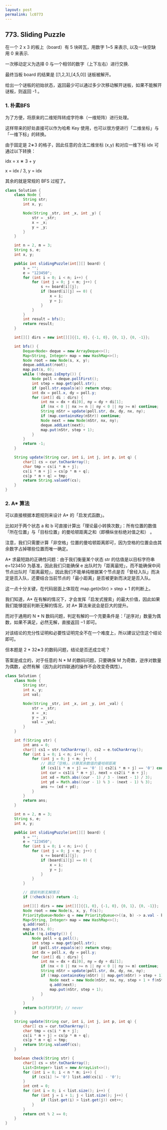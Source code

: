 ```yaml
---
layout: post
permalink: lc0773 
---
```


## 773. Sliding Puzzle

在一个 2 x 3 的板上（board）有 5 块砖瓦，用数字 1~5 来表示, 以及一块空缺用 0 来表示.

一次移动定义为选择 0 与一个相邻的数字（上下左右）进行交换.

最终当板 board 的结果是 [[1,2,3],[4,5,0]] 谜板被解开。

给出一个谜板的初始状态，返回最少可以通过多少次移动解开谜板，如果不能解开谜板，则返回 -1 。

### 1. 朴素BFS

为了方便，将原来的二维矩阵转成字符串（一维矩阵）进行处理。

这样带来的好处直接可以作为哈希 Key 使用，也可以很方便进行「二维坐标」与「一维下标」的转换。

由于固定是 2∗3 的格子，因此任意的合法二维坐标 (x,y) 和对应一维下标 idx 可通过以下转换：

idx = x ∗ 3 + y

x = idx / 3, y = idx 

其余的就是常规的 BFS 过程了。

```java
class Solution {
    class Node {
        String str;
        int x, y;

        Node(String _str, int _x, int _y) {
            str = _str;
            x = _x;
            y = _y;
        }
    }

    int n = 2, m = 3;
    String s, e;
    int x, y;

    public int slidingPuzzle(int[][] board) {
        s = "";
        e = "123450";
        for (int i = 0; i < n; i++) {
            for (int j = 0; j < m; j++) {
                s += board[i][j];
                if (board[i][j] == 0) {
                    x = i;
                    y = j;
                }
            }
        }
        int result = bfs();
        return result;
    }

    int[][] dirs = new int[][]{{1, 0}, {-1, 0}, {0, 1}, {0, -1}};

    int bfs() {
        Deque<Node> deque = new ArrayDeque<>();
        Map<String, Integer> map = new HashMap<>();
        Node root = new Node(s, x, y);
        deque.addLast(root);
        map.put(s, 0);
        while (!deque.isEmpty()) {
            Node poll = deque.pollFirst();
            int step = map.get(poll.str);
            if (poll.str.equals(e)) return step;
            int dx = poll.x, dy = poll.y;
            for (int[] di : dirs) {
                int nx = dx + di[0], ny = dy + di[1];
                if (nx < 0 || nx >= n || ny < 0 || ny >= m) continue;
                String nStr = update(poll.str, dx, dy, nx, ny);
                if (map.containsKey(nStr)) continue;
                Node next = new Node(nStr, nx, ny);
                deque.addLast(next);
                map.put(nStr, step + 1);
            }
        }
        return -1;
    }

    String update(String cur, int i, int j, int p, int q) {
        char[] cs = cur.toCharArray();
        char tmp = cs[i * m + j];
        cs[i * m + j] = cs[p * m + q];
        cs[p * m + q] = tmp;
        return String.valueOf(cs);
    }
}
```

### 2. A* 算法

可以直接根据本题规则来设计 A* 的「启发式函数」。

比如对于两个状态 a 和 b 可直接计算出「理论最小转换次数」：所有位置的数值「所在位置」与「目标位置」的曼哈顿距离之和（即横纵坐标绝对值之和） 。

注意，我们只需要计算「非空格」位置的曼哈顿距离即可，因为空格的位置会由其余数字占掉哪些位置而唯一确定。

A* 求最短路的正确性问题：由于我们衡量某个状态 str 的估值是以目标字符串 e=123450 为基准，因此我们只能确保 e 出队时为「距离最短」，而不能确保中间节点出队时「距离最短」，因此我们不能单纯根据某个节点是否「曾经入队」而决定是否入队，还要结合当前节点的「最小距离」是否被更新而决定是否入队。

这一点十分关键，在代码层面上体现在 map.get(nStr) > step + 1 的判断上。

我们知道，A* 在有解的情况下，才会发挥「启发式搜索」的最大价值，因此如果我们能够提前判断无解的情况，对 A* 算法来说会是巨大的提升。

而对于通用的 N * N 数码问题，判定有解的一个充要条件是：「逆序对」数量为偶数，如果不满足，必然无解，直接返回 −1 即可。

对该结论的充分性证明和必要性证明完全不在一个难度上，所以建议记住这个结论即可。

但本题是 2 * 32∗3 的数码问题，结论是否还成立呢？

答案是成立的，对于任意的 N * M 的数码问题，只要确保 M 为奇数，逆序对数量为偶数，必然有解（因为此时四联通的操作不会改变奇偶性）。

```java
class Solution {
    class Node {
        String str;
        int x, y;
        int val;

        Node(String _str, int _x, int _y, int _val) {
            str = _str;
            x = _x;
            y = _y;
            val = _val;
        }
    }

    int f(String str) {
        int ans = 0;
        char[] cs1 = str.toCharArray(), cs2 = e.toCharArray();
        for (int i = 0; i < n; i++) {
            for (int j = 0; j < m; j++) {
                // 跳过「空格」，计算其余数值的曼哈顿距离
                if (cs1[i * m + j] == '0' || cs2[i * m + j] == '0') continue;
                int cur = cs1[i * m + j], next = cs2[i * m + j];
                int xd = Math.abs((cur - 1) / 3 - (next - 1) / 3);
                int yd = Math.abs((cur - 1) % 3 - (next - 1) % 3);
                ans += (xd + yd);
            }
        }
        return ans;
    }

    int n = 2, m = 3;
    String s, e;
    int x, y;

    public int slidingPuzzle(int[][] board) {
        s = "";
        e = "123450";
        for (int i = 0; i < n; i++) {
            for (int j = 0; j < m; j++) {
                s += board[i][j];
                if (board[i][j] == 0) {
                    x = i;
                    y = j;
                }
            }
        }

        // 提前判断无解情况
        if (!check(s)) return -1;

        int[][] dirs = new int[][]{{1, 0}, {-1, 0}, {0, 1}, {0, -1}};
        Node root = new Node(s, x, y, f(s));
        PriorityQueue<Node> q = new PriorityQueue<>((a, b) -> a.val - b.val);
        Map<String, Integer> map = new HashMap<>();
        q.add(root);
        map.put(s, 0);
        while (!q.isEmpty()) {
            Node poll = q.poll();
            int step = map.get(poll.str);
            if (poll.str.equals(e)) return step;
            int dx = poll.x, dy = poll.y;
            for (int[] di : dirs) {
                int nx = dx + di[0], ny = dy + di[1];
                if (nx < 0 || nx >= n || ny < 0 || ny >= m) continue;
                String nStr = update(poll.str, dx, dy, nx, ny);
                if (!map.containsKey(nStr) || map.get(nStr) > step + 1) {
                    Node next = new Node(nStr, nx, ny, step + 1 + f(nStr));
                    q.add(next);
                    map.put(nStr, step + 1);
                }
            }
        }
        return 0x3f3f3f3f; // never
    }

    String update(String cur, int i, int j, int p, int q) {
        char[] cs = cur.toCharArray();
        char tmp = cs[i * m + j];
        cs[i * m + j] = cs[p * m + q];
        cs[p * m + q] = tmp;
        return String.valueOf(cs);
    }

    boolean check(String str) {
        char[] cs = str.toCharArray();
        List<Integer> list = new ArrayList<>();
        for (int i = 0; i < n * m; i++) {
            if (cs[i] != '0') list.add(cs[i] - '0');
        }
        int cnt = 0;
        for (int i = 0; i < list.size(); i++) {
            for (int j = i + 1; j < list.size(); j++) {
                if (list.get(i) > list.get(j)) cnt++;
            }
        }
        return cnt % 2 == 0;
    }
}
```
